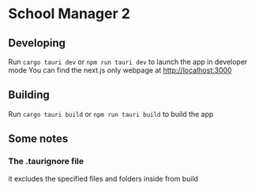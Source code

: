 # School Manager 2

## Developing
Run ```cargo tauri dev``` or ```npm run tauri dev``` to launch the app in developer mode
You can find the next.js only webpage at [http://localhost:3000](http://localhost:3000)

## Building
Run ```cargo tauri build``` 
or
```npm run tauri build``` to build the app

## Some notes

### The .taurignore file
it excludes the specified files and folders inside from build



